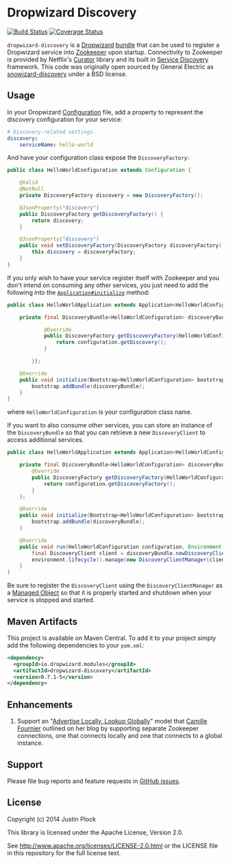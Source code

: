 Dropwizard Discovery
====================
[![Build Status](https://travis-ci.org/dropwizard/dropwizard-discovery.svg?branch=master)](https://travis-ci.org/dropwizard/dropwizard-discovery)
[![Coverage Status](https://img.shields.io/coveralls/dropwizard/dropwizard-discovery.svg)](https://coveralls.io/r/dropwizard/dropwizard-discovery)

`dropwizard-discovery` is a [Dropwizard](http://dropwizard.io) [bundle](http://dropwizard.io/manual/core.html#bundles) that can be used to register a Dropwizard service into [Zookeeper](https://zookeeper.apache.org) upon startup. Connectivity to Zookeeper is provided by Netflix's [Curator](http://curator.apache.org) library and its built in [Service Discovery](http://curator.apache.org/curator-x-discovery/index.html) framework. This code was originally open sourced by General Electric as [snowizard-discovery](https://github.com/GeneralElectric/snowizard-discovery) under a BSD license.


Usage
-----

In your Dropwizard [Configuration](http://dropwizard.io/manual/core.html#configuration) file, add a property to represent the discovery configuration for your service:

```yaml
# Discovery-related settings.
discovery:
    serviceName: hello-world
```

And have your configuration class expose the `DiscoveryFactory`:

```java
public class HelloWorldConfiguration extends Configuration {

    @Valid
    @NotNull
    private DiscoveryFactory discovery = new DiscoveryFactory();

    @JsonProperty("discovery")
    public DiscoveryFactory getDiscoveryFactory() {
        return discovery;
    }

    @JsonProperty("discovery")
    public void setDiscoveryFactory(DiscoveryFactory discoveryFactory) {
        this.discovery = discoveryFactory;
    }
}
```

If you only wish to have your service register itself with Zookeeper and you don't intend on consuming any other services, you just need to add the following into the [`Application#initialize`](http://dropwizard.io/0.7.1/dropwizard-core/apidocs/io/dropwizard/Application.html#initialize(io.dropwizard.setup.Bootstrap)) method:

```java
public class HelloWorldApplication extends Application<HelloWorldConfiguration> {

    private final DiscoveryBundle<HelloWorldConfiguration> discoveryBundle = new DiscoveryBundle<HelloWorldConfiguration>(){

            @Override
            public DiscoveryFactory getDiscoveryFactory(HelloWorldConfiguration configuration) {
                return configuration.getDiscovery();
            }

        });

    @Override
    public void initialize(Bootstrap<HelloWorldConfiguration> bootstrap) {
        bootstrap.addBundle(discoveryBundle);
    }
}
```

where `HelloWorldConfiguration` is your configuration class name.

If you want to also consume other services, you can store an instance of the `DiscoveryBundle` so that you can retrieve a new `DiscoveryClient` to access additional services.

```java
public class HelloWorldApplication extends Application<HelloWorldConfiguration> {

    private final DiscoveryBundle<HelloWorldConfiguration> discoveryBundle = new DiscoveryBundle<HelloWorldConfiguration>() {
        @Override
        public DiscoveryFactory getDiscoveryFactory(HelloWorldConfiguration configuration) {
            return configuration.getDiscoveryFactory();
        }
    };

    @Override
    public void initialize(Bootstrap<HelloWorldConfiguration> bootstrap) {
        bootstrap.addBundle(discoveryBundle);
    }

    @Override
    public void run(HelloWorldConfiguration configuration, Environment environment) throws Exception {
        final DiscoveryClient client = discoveryBundle.newDiscoveryClient("other-service");
        environment.lifecycle().manage(new DiscoveryClientManager(client));
    }
}
```

Be sure to register the `DiscoveryClient` using the `DiscoveryClientManager` as a [Managed Object](http://dropwizard.io/manual/core.html#managed-objects) so that it is properly started and shutdown when your service is stopped and started.


Maven Artifacts
---------------

This project is available on Maven Central. To add it to your project simply add the following dependencies to your `pom.xml`:

```xml
<dependency>
  <groupId>io.dropwizard.modules</groupId>
  <artifactId>dropwizard-discovery</artifactId>
  <version>0.7.1-5</version>
</dependency>
```

Enhancements
------------

1. Support an "[Advertise Locally, Lookup Globally](http://whilefalse.blogspot.com/2012/12/building-global-highly-available.html)" model that [Camille Fournier](https://github.com/skamille) outlined on her blog by supporting separate Zookeeper connections, one that connects locally and one that connects to a global instance.


Support
-------

Please file bug reports and feature requests in [GitHub issues](https://github.com/dropwizard/dropwizard-discovery/issues).


License
-------

Copyright (c) 2014 Justin Plock

This library is licensed under the Apache License, Version 2.0.

See http://www.apache.org/licenses/LICENSE-2.0.html or the LICENSE file in this repository for the full license text.
